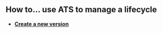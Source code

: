 ## How to... use ATS to manage a lifecycle

  - [**Create a new version**](/docs/OSEE/HowTo/CreateNewVersion.md "wikilink")